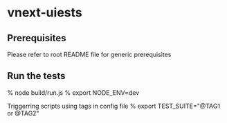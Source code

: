 # vnext-uiests

## Prerequisites

Please refer to root README file for generic prerequisites

## Run the tests

% node build/run.js
% export NODE_ENV=dev

Triggerring scripts using tags in config file
% export TEST_SUITE="@TAG1 or @TAG2"
